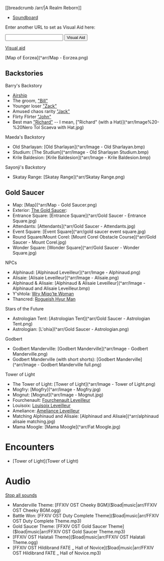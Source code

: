 [[breadcrumb /arr/|A Realm Reborn]]

<script type="module">
    import {init_links, init_visual_aid} from "/static/js/common/visual_aid_backend.js";
    init_links();
    init_visual_aid();
</script>

* [Soundboard](Soundboard)

Enter another URL to set as Visual Aid here:

<input type="text" id="custom_visual_aid_url"> <button id="custom_visual_aid_button">Visual Aid</button>

[Visual aid](/visual_aid)

[Map of Eorzea](^arr/Map - Eorzea.png)

## Backstories

Barry's Backstory

- [Airship](^arr/Airship.bmp)
- The groom, ["Bill"](^arr/Image%20-%20Roger.jpg)
- Younger loser ["Zack"](^arr/Image%20-%20Abram.jpg)
- Amused chaos rarity ["Jack"](^arr/Image%20-%20Noah.jpg)
- Flirty Flirter ["John"](^arr/Image%20-%20Emmet.jpg)
- Best man ["Richard"](^arr/Image%20-%20Nero%20Tol%20Scaeva.jpg) -- I mean, ["Richard" (with a Hat)](^arr/Image%20-%20Nero Tol Scaeva with Hat.jpg)

Maeda's Backstory

- Old Sharlayan: [Old Sharlayan](^arr/Image - Old Sharlayan.bmp)
- Studium: [The Studium](^arr/Image - Old Sharlayan Studium.bmp)
- Krile Baldesion: [Krile Baldesion](^arr/Image - Krile Baldesion.bmp)

Sayonji's Backstory

- Skatay Range: [Skatay Range](^arr/Skatay Range.png)

## Gold Saucer

- Map: [Map](^arr/Map - Gold Saucer.png)
- Exterior: [The Gold Saucer](^arr/Gold%20Saucer%20exterior.jpg):
- Entrance Square: [Entrance Square](^arr/Gold Saucer - Entrance Square.jpg)
- Attendants: [Attendants](^arr/Gold Saucer - Attendants.jpg)
- Event Square: [Event Square](^arr/gold saucer event square.jpg)
- Round Square/Mount Corel: [Mount Corel Obstacle Course](^arr/Gold Saucer - Mount Corel.jpg)
- Wonder Square: [Wonder Square](^arr/Gold Saucer - Wonder Square.jpg)

NPCs

- Alphinaud: [Alphinaud Leveilleur](^arr/Image - Alphinaud.png) 
- Alisaie: [Alisaie Leveilleur](^arr/Image - Alisaie.png)
- Alphinaud & Alisaie: [Alphinaud & Alisaie Leveilleur](^arr/Image - Alphinaud and Alisaie Leveilleur.bmp)
- Y'shtola: [Wry Miqo'te Woman](^arr/Yshtola.jpg)
- Thancred: [Rogueish Hyur Man](^arr/thancred.jpg)

Stars of the Future

- Astrologian Tent: [Astrologian Tent](^arr/Gold Saucer - Astrologian Tent.png)
- Astrologian: [L'ohia](^arr/Gold Saucer - Astrologian.png)

Godbert

- Godbert Manderville: [Godbert Manderville](^arr/Image - Godbert Manderville.png)
- Godbert Manderville (with short shorts): [Godbert Manderville](^arr/Image - Godbert Manderville full.png)

Tower of Light

- The Tower of Light: [Tower of Light](^arr/Image - Tower of Light.png)
- Mogfry: [Mogfry](^arr/Image - Mogfry.jpg)
- Mognut: [Mognut](^arr/Image - Mognut.jpg)
- Fourchenault: [Fourchenault Leveilleur](^arr/Fourchenault.jpg)
- Louisoix: [Louisoix Leveilleur](^arr/Louisoix.png)
- Ameliance: [Ameliance Leveilleur](^arr/Ameliance.jpg)
- Matching Alphinaud and Alisaie: [Alphinaud and Alisaie](^arr/alphinaud alisaie matching.jpg)
- Mama Moogle: [Mama Moogle](^arr/Fat Moogle.jpg)

# Encounters

* [Tower of Light](Tower of Light)

# Audio

[Stop all sounds]($stop|all|none)

* Manderville Theme: [FFXIV OST Cheeky BGM]($load|music|arr/FFXIV OST Cheeky BGM.ogg)
* Battle Won: [FFXIV OST Duty Complete Theme]($load|music|arr/FFXIV OST Duty Complete Theme.mp3)
* Gold Saucer Theme: [FFXIV OST Gold Saucer Theme]($load|music|arr/FFXIV OST Gold Saucer Theme.mp3)
* [FFXIV OST Halatali Theme]($load|music|arr/FFXIV OST Halatali Theme.ogg)
* [FFXIV OST Hildibrand FATE _ Hall of Novice]($load|music|arr/FFXIV OST Hildibrand FATE _ Hall of Novice.mp3)
